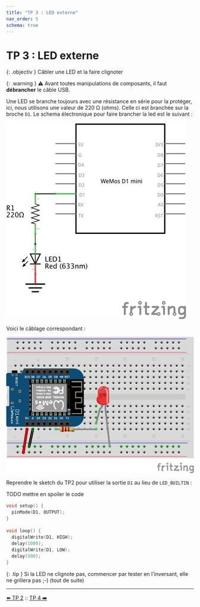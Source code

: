 ```yaml
---
title: "TP 3 : LED externe"
nav_order: 5
schema: true
---
```


# TP 3 : LED externe

{: .objectiv }
Câbler une LED et la faire clignoter

{: .warning }
⚠️ Avant toutes manipulations de composants, il faut **débrancher** le câble USB.

Une LED se branche toujours avec une résistance en série pour la protéger, ici, nous utilisons une valeur de 220 Ω (ohms). Celle ci est branchée sur la broche `D1`.
Le schema électronique pour faire brancher la led est le suivant :

![schema-tp3](resources/tp3-schema.jpg)

Voici le câblage correspondant :

![montage-tp3](resources/tp3-montage.jpg)

Reprendre le sketch du TP2 pour utiliser la sortie `D1` au lieu de `LED_BUILTIN` :

TODO mettre en spoiler le code
```c
void setup() {
  pinMode(D1, OUTPUT);
}

void loop() {
  digitalWrite(D1, HIGH);
  delay(1000);
  digitalWrite(D1, LOW);
  delay(500);
}
```

{: .tip }
Si la LED ne clignote pas, commencer par tester en l'inversant, elle ne grillera pas ;-) (tout de suite)

----
[⬅️ TP 2](tp2.md) :: [TP 4 ➡️](tp4.md)
